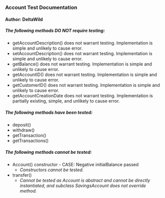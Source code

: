 ### Account Test Documentation
#### Author: DeltaWild

##### The following methods DO NOT require testing:
* getAccountDescription() does not warrant testing. Implementation is simple and unlikely to cause error.
* setAccountDescription() does not warrant testing. Implementation is simple and unlikely to cause error.
* getBalance() does not warrant testing. Implementation is simple and unlikely to cause error.
* getAccountID() does not warrant testing. Implementation is simple and unlikely to cause error.
* getCustomerID() does not warrant testing. Implementation is simple and unlikely to cause error.
* getAccountCreationDate does not warrant testing. Implementation is partially existing, simple, and unlikely to 
  cause error.

##### The following methods have been tested:
* deposit()
* withdraw()
* getTransaction()
* getTransactions()

##### The following methods cannot be tested:
* Account() constructor - CASE: Negative initialBalance passed
  * *Constructors cannot be tested.*
* transfer()
  * *Cannot be tested as Account is abstract and cannot be directly instantiated, and subclass SavingsAccount does
    not override method.*